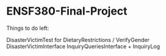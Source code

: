 # ENSF380-Final-Project

Things to do left:

DisasterVictimTest for DietaryRestrictions / VerifyGender
DisasterVictimInterface
InquiryQueriesInterface + InquiryLog
